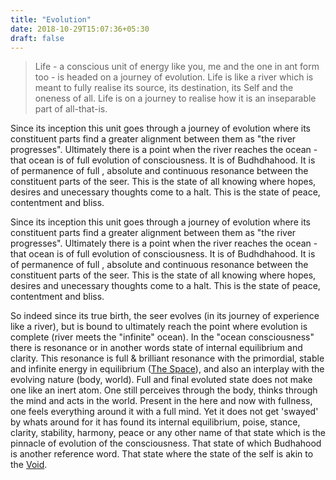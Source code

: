 ```yaml
---
title: "Evolution"
date: 2018-10-29T15:07:36+05:30
draft: false 
---
```


> Life - a conscious unit of energy like you, me and the one in ant form too - is headed on a journey of evolution. Life is like a river which is meant to fully realise its source, its destination, its Self and the oneness of all. Life is on a journey to realise how it is an inseparable part of all-that-is.


Since its inception this unit goes through a journey of evolution where its constituent parts find a greater alignment between them as "the river progresses". Ultimately there is a point when the river reaches the ocean - that ocean is of full evolution of consciousness. It is of Budhdhahood. It is of permanence of full , absolute and continuous resonance between the constituent parts of the seer. This is the state of all knowing where hopes, desires and unecessary thoughts come to a halt. This is the state of peace, contentment and bliss.  

Since its inception this unit goes through a journey of evolution where its constituent parts find a greater alignment between them as "the river progresses". Ultimately there is a point when the river reaches the ocean - that ocean is of full evolution of consciousness. It is of Budhdhahood. It is of permanence of full , absolute and continuous resonance between the constituent parts of the seer. This is the state of all knowing where hopes, desires and unecessary thoughts come to a halt. This is the state of peace, contentment and bliss.  

So indeed since its true birth, the seer evolves (in its journey of experience like a river), but is bound to ultimately reach the point where evolution is complete (river meets the "infinite" ocean). In the "ocean consciousness" there is resonance or in another words state of internal equilibrium and clarity. This resonance is full & brilliant resonance with the primordial, stable and infinite energy in equilibrium ([The Space](/void)), and also an interplay with the evolving nature (body, world). Full and final evoluted state does not make one like an inert atom. One still perceives through the body, thinks through the mind and acts in the world. Present in the here and now with fullness, one feels everything around it with a full mind. Yet it does not get 'swayed' by whats around for it has found its internal equilibrium, poise, stance, clarity, stability, harmony, peace or any other name of that state which is the pinnacle of evolution of the consciousness. That state of which Budhahood is another reference word. That state where the state of the self is akin to the [Void](/void).


